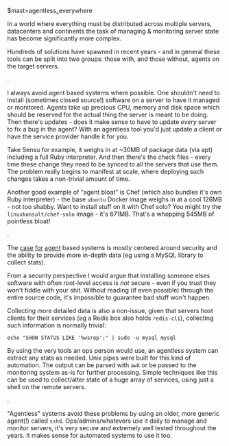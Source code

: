 $mast=agentless_everywhere

In a world where everything must be distributed across multiple servers, datacenters and continents the task of managing & monitoring server state has become significantly more complex.

Hundreds of solutions have spawned in recent years - and in general these tools can be split into two groups: those with, and those without, agents on the target servers.

.

I always avoid agent based systems where possible. One shouldn't need to install (sometimes closed source!) software on a server to have it managed or monitored. Agents take up precious CPU, memory and disk space which should be reserved for the actual thing the server is meant to be doing. Then there's updates - does it make sense to have to update _every_ server to fix a bug in the agent? With an agentless tool you'd just update a client or have the service provider handle it for you.

Take Sensu for example, it weighs in at ~30MB of package data (via apt) including a full Ruby interpreter. And then there's the check files - every time these change they need to be synced to all the servers that use them. The problem really begins to manifest at scale, where deploying such changes takes a non-trivial amount of time.

Another good example of "agent bloat" is Chef (which also bundles it's own Ruby interpreter) - the base `ubuntu` Docker image weighs in at a cool 126MB - not too shabby. Want to install stuff on it with Chef solo? You might try the `linuxkonsult/chef-solo` image - it's 671MB. That's a whopping 545MB of pointless bloat!

.

The [case]() [for]() [agent]() based systems is mostly centered around security and the ability to provide more in-depth data (eg using a MySQL library to collect stats).

From a security perspective I would argue that installing someone elses software with often root-level access is _not_ secure - even if you trust they won't fiddle with your shit. Without reading (if even possible) through the entire source code, it's impossible to guarantee bad stuff won't happen.

Collecting more detailed data is also a non-issue, given that servers host clients for their services (eg a Redis box also holds `redis-cli`), collecting such information is normally trivial:

    echo "SHOW STATUS LIKE '%wsrep';" | sudo -u mysql mysql

By using the very tools an ops person would use, an agentless system can extract any stats as needed. Unix pipes were built for this kind of automation. The output can be parsed with `awk` or be passed to the monitoring system as-is for further processing. Simple techniques like this can be used to collect/alter state of a huge array of services, using just a shell on the remote servers.

.

"Agentless" systems avoid these problems by using an older, more generic agent(!) called `sshd`. Ops/admins/whatevers use it daily to manage and monitor servers, it's very secure and extremely well tested throughout the years. It makes sense for automated systems to use it too.
